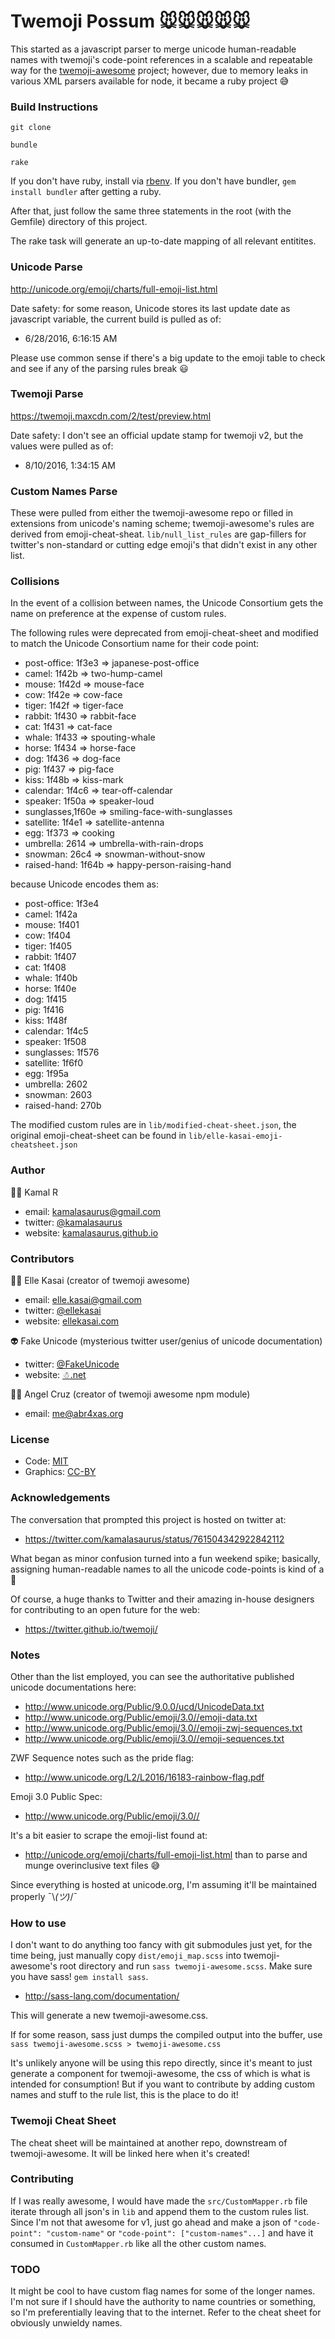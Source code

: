 # Twemoji Possum 🐭🐭🐭🐭🐭

This started as a javascript parser to merge unicode human-readable
names with twemoji's code-point references in a scalable and repeatable
way for the [twemoji-awesome](http://ellekasai.github.io/twemoji-awesome/) project; however, due to memory leaks in various XML parsers available for node, it became a ruby project 😅

### Build Instructions

`git clone`

`bundle`

`rake`

If you don't have ruby, install via [rbenv](https://github.com/rbenv/rbenv#homebrew-on-mac-os-x).
If you don't have bundler, `gem install bundler` after getting a ruby.

After that, just follow the same three statements in the root (with the
Gemfile) directory of this project.

The rake task will generate an up-to-date mapping of all relevant
entitites.

### Unicode Parse

http://unicode.org/emoji/charts/full-emoji-list.html

Date safety: for some reason, Unicode stores its last update date as
javascript variable, the current build is pulled as of:

- 6/28/2016, 6:16:15 AM

Please use common sense if there's a big update to the emoji table to
check and see if any of the parsing rules break 😃

### Twemoji Parse

https://twemoji.maxcdn.com/2/test/preview.html

Date safety: I don't see an official update stamp for twemoji v2, but
the values were pulled as of:

- 8/10/2016, 1:34:15 AM

### Custom Names Parse

These were pulled from either the twemoji-awesome repo or filled in extensions from
unicode's naming scheme; twemoji-awesome's rules are derived from
emoji-cheat-sheat.  `lib/null_list_rules` are gap-fillers for twitter's
non-standard or cutting edge emoji's that didn't exist in any other
list.

### Collisions

In the event of a collision between names, the Unicode Consortium gets
the name on preference at the expense of custom rules.

The following rules were deprecated from emoji-cheat-sheet and modified
to match the Unicode Consortium name for their code point:

- post-office: 1f3e3 => japanese-post-office
- camel: 1f42b => two-hump-camel
- mouse: 1f42d => mouse-face
- cow: 1f42e => cow-face
- tiger: 1f42f => tiger-face
- rabbit: 1f430 => rabbit-face
- cat: 1f431 => cat-face
- whale: 1f433 => spouting-whale
- horse: 1f434 => horse-face
- dog: 1f436 => dog-face
- pig: 1f437 => pig-face
- kiss: 1f48b => kiss-mark
- calendar: 1f4c6 => tear-off-calendar
- speaker: 1f50a => speaker-loud
- sunglasses,1f60e => smiling-face-with-sunglasses
- satellite: 1f4e1 => satellite-antenna
- egg: 1f373 => cooking
- umbrella: 2614 => umbrella-with-rain-drops
- snowman: 26c4 => snowman-without-snow
- raised-hand: 1f64b => happy-person-raising-hand


because Unicode encodes them as:

- post-office: 1f3e4
- camel: 1f42a
- mouse: 1f401
- cow: 1f404
- tiger: 1f405
- rabbit: 1f407
- cat: 1f408
- whale: 1f40b
- horse: 1f40e
- dog: 1f415
- pig: 1f416
- kiss: 1f48f
- calendar: 1f4c5
- speaker: 1f508
- sunglasses: 1f576
- satellite: 1f6f0
- egg: 1f95a
- umbrella: 2602
- snowman: 2603
- raised-hand: 270b

The modified custom rules are in `lib/modified-cheat-sheet.json`, the
original emoji-cheat-sheet can be found in
`lib/elle-kasai-emoji-cheatsheet.json`

### Author

👳🏾 Kamal R

- email: kamalasaurus@gmail.com
- twitter: [@kamalasaurus](https://twitter.com/kamalasaurus)
- website: [kamalasaurus.github.io](https://kamalasaurus.github.io)

### Contributors

👩🏻 Elle Kasai (creator of twemoji awesome)
- email: elle.kasai@gmail.com
- twitter: [@ellekasai](https://twitter.com/ellekasai)
- website: [ellekasai.com](http://ellekasai.com)

👽 Fake Unicode (mysterious twitter user/genius of unicode documentation)
- twitter: [@FakeUnicode](https://twitter.com/FakeUnicode)
- website: [☃.net](http://☃.net)

👨🏽 Angel Cruz (creator of twemoji awesome npm module)
- email: me@abr4xas.org

### License

- Code: [MIT](https://opensource.org/licenses/MIT)
- Graphics: [CC-BY](https://creativecommons.org/licenses/by/4.0/)

### Acknowledgements

The conversation that prompted this project is hosted on twitter at:
- https://twitter.com/kamalasaurus/status/761504342922842112

What began as minor confusion turned into a fun weekend spike; basically,
assigning human-readable names to all the unicode code-points is kind of
a 🐻

Of course, a huge thanks to Twitter and their amazing in-house designers
for contributing to an open future for the web:
- https://twitter.github.io/twemoji/

### Notes

Other than the list employed, you can see the authoritative published
unicode documentations here:

- http://www.unicode.org/Public/9.0.0/ucd/UnicodeData.txt
- http://www.unicode.org/Public/emoji/3.0//emoji-data.txt
- http://www.unicode.org/Public/emoji/3.0//emoji-zwj-sequences.txt
- http://www.unicode.org/Public/emoji/3.0//emoji-sequences.txt

ZWF Sequence notes such as the pride flag:
- http://www.unicode.org/L2/L2016/16183-rainbow-flag.pdf

Emoji 3.0 Public Spec:
- http://www.unicode.org/Public/emoji/3.0//

It's a bit easier to scrape the emoji-list found at:
- http://unicode.org/emoji/charts/full-emoji-list.html
than to parse and munge overinclusive text files 😅

Since everything is hosted at unicode.org, I'm assuming it'll be
maintained properly ¯\\_(ツ)_/¯

### How to use

I don't want to do anything too fancy with git submodules just yet, for
the time being, just manually copy `dist/emoji_map.scss` into
twemoji-awesome's root directory and run `sass twemoji-awesome.scss`.
Make sure you have sass!  `gem install sass`.
- http://sass-lang.com/documentation/

This will generate a new twemoji-awesome.css.

If for some reason, sass just dumps the compiled output into the buffer,
use `sass twemoji-awesome.scss > twemoji-awesome.css`

It's unlikely anyone will be using this repo directly, since it's meant
to just generate a component for twemoji-awesome, the css of which is
what is intended for consumption!  But if you want to contribute by
adding custom names and stuff to the rule list, this is the place to do
it!

### Twemoji Cheat Sheet

The cheat sheet will be maintained at another repo, downstream of
twemoji-awesome.  It will be linked here when it's created!

### Contributing

If I was really awesome, I would have made the `src/CustomMapper.rb`
file iterate through all json's in `lib` and append them to the custom
rules list.  Since I'm not that awesome for v1, just go ahead and make a
json of `"code-point": "custom-name"` or `"code-point": ["custom-names"...]` and have it consumed in `CustomMapper.rb` like all the other custom names.

### TODO

It might be cool to have custom flag names for some of the longer
names.  I'm not sure if I should have the authority to name countries
or something, so I'm preferentially leaving that to the internet.  Refer
to the cheat sheet for obviously unwieldy names.

